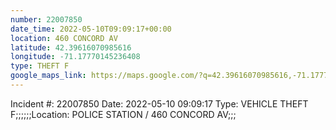 ```yaml
---
number: 22007850
date_time: 2022-05-10T09:09:17+00:00
location: 460 CONCORD AV
latitude: 42.39616070985616
longitude: -71.17770145236408
type: THEFT F
google_maps_link: https://maps.google.com/?q=42.39616070985616,-71.17770145236408
---
```


Incident #: 22007850   Date: 2022-05-10 09:09:17   Type: VEHICLE THEFT F;;;;;;Location: POLICE STATION / 460 CONCORD AV;;;
